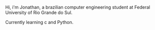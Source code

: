 Hi, i'm Jonathan, a brazilian computer engineering student at Federal University of Rio Grande do Sul.

Currently learning c and Python.
